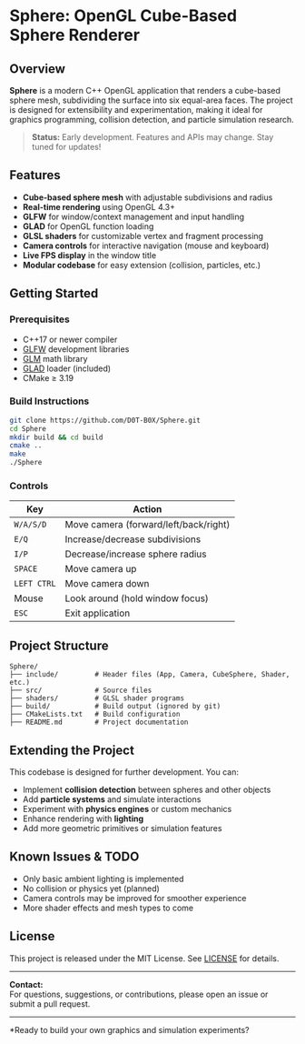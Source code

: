 # Sphere: OpenGL Cube-Based Sphere Renderer

## Overview

**Sphere** is a modern C++ OpenGL application that renders a cube-based sphere mesh, subdividing the surface into six equal-area faces. The project is designed for extensibility and experimentation, making it ideal for graphics programming, collision detection, and particle simulation research.

> **Status:** Early development. Features and APIs may change. Stay tuned for updates!

## Features

- **Cube-based sphere mesh** with adjustable subdivisions and radius
- **Real-time rendering** using OpenGL 4.3+
- **GLFW** for window/context management and input handling
- **GLAD** for OpenGL function loading
- **GLSL shaders** for customizable vertex and fragment processing
- **Camera controls** for interactive navigation (mouse and keyboard)
- **Live FPS display** in the window title
- **Modular codebase** for easy extension (collision, particles, etc.)

## Getting Started

### Prerequisites

- C++17 or newer compiler
- [GLFW](https://www.glfw.org/) development libraries
- [GLM](https://github.com/g-truc/glm) math library
- [GLAD](https://glad.dav1d.de/) loader (included)
- CMake ≥ 3.19

### Build Instructions

```sh
git clone https://github.com/D0T-B0X/Sphere.git
cd Sphere
mkdir build && cd build
cmake ..
make
./Sphere
```

### Controls

| Key        | Action                                 |
|------------|----------------------------------------|
| `W/A/S/D`  | Move camera (forward/left/back/right)  |
| `E/Q`      | Increase/decrease subdivisions         |
| `I/P`      | Decrease/increase sphere radius        |
| `SPACE`    | Move camera up                        |
| `LEFT CTRL`| Move camera down                      |
| Mouse      | Look around (hold window focus)        |
| `ESC`      | Exit application                      |

## Project Structure

```
Sphere/
├── include/         # Header files (App, Camera, CubeSphere, Shader, etc.)
├── src/             # Source files
├── shaders/         # GLSL shader programs
├── build/           # Build output (ignored by git)
├── CMakeLists.txt   # Build configuration
├── README.md        # Project documentation
```

## Extending the Project

This codebase is designed for further development. You can:

- Implement **collision detection** between spheres and other objects
- Add **particle systems** and simulate interactions
- Experiment with **physics engines** or custom mechanics
- Enhance rendering with **lighting**
- Add more geometric primitives or simulation features

## Known Issues & TODO

- Only basic ambient lighting is implemented
- No collision or physics yet (planned)
- Camera controls may be improved for smoother experience
- More shader effects and mesh types to come

## License

This project is released under the MIT License. See [LICENSE](LICENSE) for details.

---

**Contact:**  
For questions, suggestions, or contributions, please open an issue or submit a pull request.

---

*Ready to build your own graphics and simulation experiments?